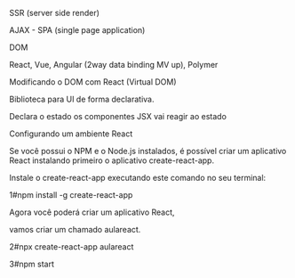 SSR (server side render)

AJAX - SPA (single page application)

DOM

React, Vue, Angular (2way data binding MV up), Polymer

Modificando o DOM com React (Virtual DOM)

Biblioteca para UI de forma declarativa.

Declara o estado os componentes JSX vai reagir ao estado


Configurando um ambiente React

Se você possui o NPM e o Node.js instalados, é possível criar um aplicativo React instalando primeiro o aplicativo create-react-app.

Instale o create-react-app executando este comando no seu terminal:

1#npm install -g create-react-app

Agora você poderá criar um aplicativo React, 

vamos criar um chamado aulareact.

2#npx create-react-app aulareact

3#npm start
